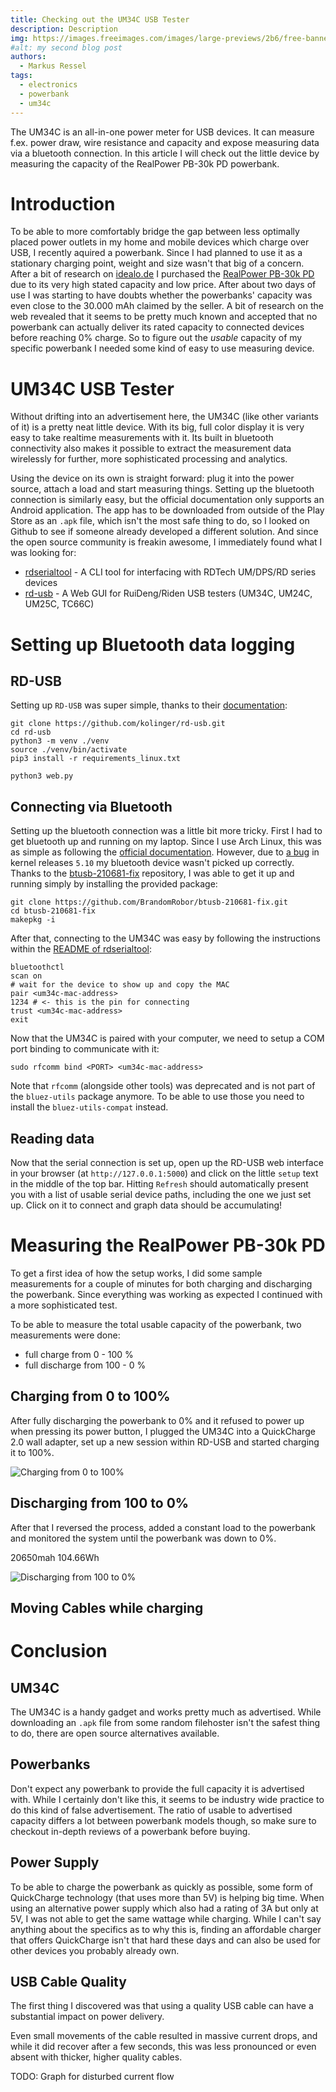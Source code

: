 ```yaml
---
title: Checking out the UM34C USB Tester
description: Description
img: https://images.freeimages.com/images/large-previews/2b6/free-banner-background-1639360.jpg
#alt: my second blog post
authors:
  - Markus Ressel
tags:
  - electronics
  - powerbank
  - um34c
---
```


The UM34C is an all-in-one power meter for USB devices. It can measure f.ex. power draw, wire resistance and capacity and expose measuring data via a bluetooth connection. In this article I will check out the little device by measuring the capacity of the RealPower PB-30k PD powerbank.

<!--more-->

# Introduction

To be able to more comfortably bridge the gap between less optimally placed power outlets in my home and mobile devices which charge over USB, I recently aquired a powerbank. Since I had planned to use it as a stationary charging point, weight and size wasn't that big of a concern. After a bit of research on [idealo.de](https://idealo.de) I purchased the [RealPower PB-30k PD](https://www.realpower.de/details.php?artnr=306950) due to its very high stated capacity and low price. After about two days of use I was starting to have doubts whether the powerbanks' capacity was even close to the 30.000 mAh claimed by the seller. A bit of research on the web revealed that it seems to be pretty much known and accepted that no powerbank can actually deliver its rated capacity to connected devices before reaching 0% charge. So to figure out the _usable_ capacity of my specific powerbank I needed some kind of easy to use measuring device.

# UM34C USB Tester

Without drifting into an advertisement here, the UM34C (like other variants of it) is a pretty neat little device. With its big, full color display it is very easy to take realtime measurements with it. Its built in bluetooth connectivity also makes it possible to extract the measurement data wirelessly for further, more sophisticated processing and analytics.

Using the device on its own is straight forward: plug it into the power source, attach a load and start measuring things. Setting up the bluetooth connection is similarly easy, but the official documentation only supports an Android application. The app has to be downloaded from outside of the Play Store as an `.apk` file, which isn't the most safe thing to do, so I looked on Github to see if someone already developed a different solution. And since the open source community is freakin awesome, I immediately found what I was looking for:

- [rdserialtool](https://github.com/rfinnie/rdserialtool) - A CLI tool for interfacing with RDTech UM/DPS/RD series devices
- [rd-usb](https://github.com/kolinger/rd-usb) - A Web GUI for RuiDeng/Riden USB testers (UM34C, UM24C, UM25C, TC66C)

# Setting up Bluetooth data logging

## RD-USB

Setting up `RD-USB` was super simple, thanks to their [documentation](https://github.com/kolinger/rd-usb#installation):

```shell
git clone https://github.com/kolinger/rd-usb.git
cd rd-usb
python3 -m venv ./venv
source ./venv/bin/activate
pip3 install -r requirements_linux.txt

python3 web.py
```

## Connecting via Bluetooth

Setting up the bluetooth connection was a little bit more tricky. First I had to get bluetooth up and running on my laptop. Since I use Arch Linux, this was as simple as following the [official documentation](https://wiki.archlinux.org/index.php/Bluetooth#Installation). However, due to [a bug](https://bugzilla.kernel.org/show_bug.cgi?id=210681) in kernel releases `5.10` my bluetooth device wasn't picked up correctly. Thanks to the [btusb-210681-fix](https://github.com/BrandomRobor/btusb-210681-fix) repository, I was able to get it up and running simply by installing the provided package:

```shell
git clone https://github.com/BrandomRobor/btusb-210681-fix.git
cd btusb-210681-fix
makepkg -i
```

After that, connecting to the UM34C was easy by following the instructions within the [README of rdserialtool](https://github.com/rfinnie/rdserialtool):

```shell
bluetoothctl
scan on
# wait for the device to show up and copy the MAC
pair <um34c-mac-address>
1234 # <- this is the pin for connecting
trust <um34c-mac-address>
exit
```

Now that the UM34C is paired with your computer, we need to setup a COM port binding to communicate with it:

```shell
sudo rfcomm bind <PORT> <um34c-mac-address>
```

Note that `rfcomm` (alongside other tools) was deprecated and is not part of the `bluez-utils` package anymore. To be able to use those you need to install the `bluez-utils-compat` instead.

## Reading data

Now that the serial connection is set up, open up the RD-USB web interface in your browser (at `http://127.0.0.1:5000`) and click on the little `setup` text in the middle of the top bar. Hitting `Refresh` should automatically present you with a list of usable serial device paths, including the one we just set up. Click on it to connect and graph data should be accumulating!

# Measuring the RealPower PB-30k PD

To get a first idea of how the setup works, I did some sample measurements for a couple of minutes for both charging and discharging the powerbank. Since everything was working as expected I continued with a more sophisticated test.

To be able to measure the total usable capacity of the powerbank, two measurements were done:

- full charge from 0 - 100 %
- full discharge from 100 - 0 %

## Charging from 0 to 100%

After fully discharging the powerbank to 0% and it refused to power up when pressing its power button, I plugged the UM34C into a QuickCharge 2.0 wall adapter, set up a new session within RD-USB and started charging it to 100%.

![Charging from 0 to 100%]()

## Discharging from 100 to 0%

After that I reversed the process, added a constant load to the powerbank and monitored the system until the powerbank was down to 0%.

20650mah
104.66Wh

![Discharging from 100 to 0%]()

## Moving Cables while charging

# Conclusion

## UM34C

The UM34C is a handy gadget and works pretty much as advertised. While downloading an `.apk` file from some random filehoster isn't the safest thing to do, there are open source alternatives available.

## Powerbanks

Don't expect any powerbank to provide the full capacity it is advertised with. While I certainly don't like this, it seems to be industry wide practice to do this kind of false advertisement. The ratio of usable to advertised capacity differs a lot between powerbank models though, so make sure to checkout in-depth reviews of a powerbank before buying.

## Power Supply

To be able to charge the powerbank as quickly as possible, some form of QuickCharge technology (that uses more than 5V) is helping big time. When using an alternative power supply which also had a rating of 3A but only at 5V, I was not able to get the same wattage while charging. While I can't say anything about the specifics as to why this is, finding an affordable charger that offers QuickCharge isn't that hard these days and can also be used for other devices you probably already own.

## USB Cable Quality

The first thing I discovered was that using a quality USB cable can have a substantial impact on power delivery.

Even small movements of the cable resulted in massive current drops, and while it did recover after a few seconds, this was less pronounced or even absent with thicker, higher quality cables.

TODO: Graph for disturbed current flow
